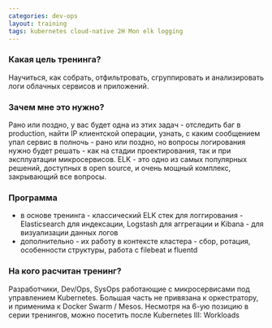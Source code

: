 ```yaml
---
categories: dev-ops
layout: training
tags: kubernetes cloud-native 2H Mon elk logging
---
```

### Какая цель тренинга?
Научиться, как собрать, отфильтровать, сгруппировать и анализировать логи облачных сервисов и приложений.  

### Зачем мне это нужно?
Рано или поздно, у вас будет одна из этих задач - отследить баг в production, найти IP клиентской операции, узнать, с каким сообщением упал сервис в полночь - рано или поздно, но вопросы логирования нужно будет решать - как на стадии проектирования, так и при эксплуатации микросервисов. ELK - это одно из самых популярных решений, доступных в open source, и очень мощный комплекс, закрывающий все вопросы.

### Программа
- в основе тренинга - классический ELK стек для логгирования - Elasticsearch для индексации, Logstash для аггрегации и Kibana - для визуализации данных логов
- дополнительно - их работу в контексте кластера - сбор, ротация, особенности структуры, работа с filebeat и fluentd

### На кого расчитан тренинг?
Разработчики, Dev/Ops, SysOps работающие с микросервисами под управлением Kubernetes. Большая часть не привязана к оркестратору, и применима к Docker Swarm / Mesos. Несмотря на 6-ую позицию в серии тренингов, можно посетить после Kubernetes III: Workloads
